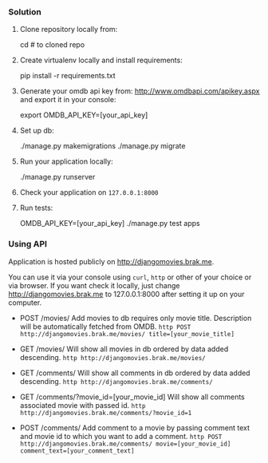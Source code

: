### Solution

1. Clone repository locally from:

    cd  # to cloned repo

2. Create virtualenv locally and install requirements:

    pip install -r requirements.txt

3. Generate your omdb api key from: http://www.omdbapi.com/apikey.aspx and export it in your console:

    export OMDB_API_KEY=[your_api_key]

4. Set up db:

    ./manage.py makemigrations
    ./manage.py migrate

5. Run your application locally:

    ./manage.py runserver

6. Check your application on `127.0.0.1:8000`

7. Run tests:

    OMDB_API_KEY=[your_api_key] ./manage.py test apps


### Using API
Application is hosted publicly on http://djangomovies.brak.me.

You can use it via your console using `curl`, `http` or other of your choice or via browser.
If you want check it locally, just change http://djangomovies.brak.me to 127.0.0.1:8000 
after setting it up on your computer.

- POST /movies/
Add movies to db requires only movie title. Description will be automatically fetched from OMDB.
`http POST http://djangomovies.brak.me/movies/ title=[your_movie_title]`

- GET /movies/
Will show all movies in db ordered by data added descending.
`http http://djangomovies.brak.me/movies/`

- GET /comments/
Will show all comments in db ordered by data added descending.
`http http://djangomovies.brak.me/comments/`

- GET /comments/?movie_id=[your_movie_id]
Will show all comments associated movie with passed id.
`http http://djangomovies.brak.me/comments/?movie_id=1`

- POST /comments/
Add comment to a movie by passing comment text and movie id to which you want to add a comment.
`http POST http://djangomovies.brak.me/comments/ movie=[your_movie_id] comment_text=[your_comment_text]`
